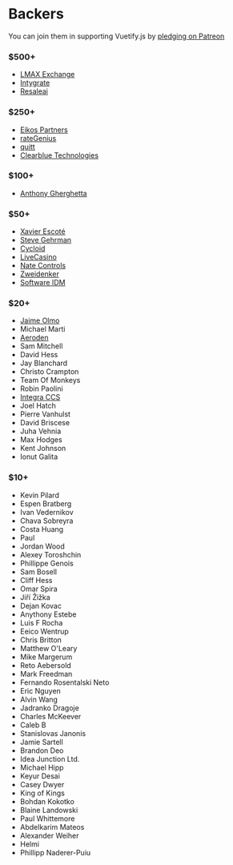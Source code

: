 # Backers

You can join them in supporting Vuetify.js by [pledging on Patreon](https://www.patreon.com/vuetify)

### $500+
- [LMAX Exchange](https://www.lmax.com/)
- [Intygrate](http://intygrate.com/)
- [Resaleai](http://resaleai.com/)

### $250+
- [Eikos Partners](http://www.eikospartners.com/)
- [rateGenius](https://application.rategenius.com/)
- [quitt](https://quitt.ch/)
- [Clearblue Technologies](http://www.clearbluetechnologies.com/)

### $100+
- [Anthony Gherghetta](https://gorilladash.com/)

### $50+
- [Xavier Escoté](http://www.deister.net/)
- [Steve Gehrman](https://cocoatech.com/)
- [Cycloid](https://www.cycloid.io/)
- [LiveCasino](https://livecasino.com/) <!-- Vidar hwang -->
- [Nate Controls](http://www.natecontrols.com/) <!-- Brad Stewart -->
- [Zweidenker](http://zweidenker.de) <!-- Christian Denker -->
- [Software IDM](https://softwareidm.com/) <!-- Peter Sidebotham -->

### $20+
- [Jaime Olmo](https://www.jaimeolmo.com)
- Michael Marti
- [Aeroden](https://www.aeroden.com) <!-- Adrian Belovic -->
- Sam Mitchell
- David Hess
- Jay Blanchard
- Christo Crampton
- Team Of Monkeys
- Robin Paolini
- [Integra CCS](https://www.integraccs.com/)
- Joel Hatch
- Pierre Vanhulst
- David Briscese
- Juha Vehnia
- Max Hodges
- Kent Johnson
- Ionut Galita

### $10+
- Kevin Pilard
- Espen Bratberg
- Ivan Vedernikov
- Chava Sobreyra
- Costa Huang
- Paul
- Jordan Wood
- Alexey Toroshchin
- Phillippe Genois
- Sam Bosell
- Cliff Hess
- Omar Spira
- Jiří Žižka
- Dejan Kovac
- Anythony Estebe
- Luis F Rocha
- Eeico Wentrup
- Chris Britton
- Matthew O'Leary
- Mike Margerum
- Reto Aebersold
- Mark Freedman
- Fernando Rosentalski Neto
- Eric Nguyen
- Alvin Wang
- Jadranko Dragoje
- Charles McKeever
- Caleb B
- Stanislovas Janonis
- Jamie Sartell
- Brandon Deo
- Idea Junction Ltd.
- Michael Hipp
- Keyur Desai
- Casey Dwyer
- King of Kings
- Bohdan Kokotko
- Blaine Landowski
- Paul Whittemore
- Abdelkarim Mateos
- Alexander Weiher
- Helmi
- Phillipp Naderer-Puiu
